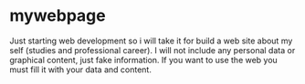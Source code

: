 # mywebpage
Just starting web development so i will take it for build a web site about
my self (studies and professional career).
I will not include any personal data or graphical content, just fake information.
If you want to use the web you must fill it with your data and content.
